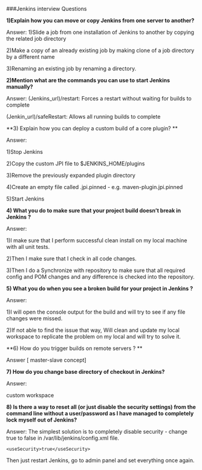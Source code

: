 ###Jenkins interview Questions

**1)Explain how you can move or copy Jenkins from one server to another?**

Answer:
1)Slide a job from one installation of Jenkins to another by copying the related job directory

2)Make a copy of an already existing job by making clone of a job directory by a different name

3)Renaming an existing job by renaming a directory.

**2)Mention what are the commands you can use to start Jenkins manually?**

Answer:
(Jenkins_url)/restart: Forces a restart without waiting for builds to complete

(Jenkin_url)/safeRestart: Allows all running builds to complete

**3)  Explain how you can deploy a custom build of a core plugin? **

Answer:

1)Stop Jenkins

2)Copy the custom JPI file to $JENKINS_HOME/plugins

3)Remove the previously expanded plugin directory

4)Create an empty file called <plugin>.jpi.pinned - e.g. maven-plugin.jpi.pinned

5)Start Jenkins

**4) What you do to make sure that your project build doesn’t break in Jenkins ?**

Answer:

1)I make sure that I perform successful clean install on my local machine with all unit tests.

2)Then I make sure that I check in all code changes.

3)Then I do a Synchronize with repository to make sure that all required config and POM changes and any difference is checked into the repository.


**5)  What you do when you see a broken build for your project in Jenkins ?**

Answer:

1)I will open the console output for the build and will try to see if any file changes were missed.

2)If not able to find the issue that way, Will clean and update my local workspace to replicate the problem on my local and will try to solve it.



**6)  How do you trigger builds on remote servers ? **

Answer
[ master-slave concept]


**7) How do you change base directory of checkout in Jenkins?**

Answer:

custom workspace

**8) Is there a way to reset all (or just disable the security settings) from the command line without a user/password as I have managed to completely lock myself out of Jenkins?**

Answer:
The simplest solution is to completely disable security - change true to false in /var/lib/jenkins/config.xml file.

	<useSecurity>true</useSecurity>
		
Then just restart Jenkins, go to admin panel and set everything once again.

